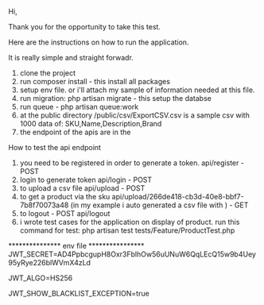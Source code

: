 Hi,

Thank you for the opportunity to take this test. 

Here are the instructions on how to run the application. 

It is really simple and straight forwadr. 

1. clone the project
2. run composer install - this install all packages
3. setup env file. or i'll attach my sample of information needed at this file.
4. run migration: php artisan migrate - this setup the databse
5. run queue - php artisan queue:work
6. at the public directory /public/csv/ExportCSV.csv is a sample csv with 1000 data of: SKU,Name,Description,Brand 
7. the endpoint of the apis are in the  

How to test the api endpoint
1. you need to be registered in order to generate a token. 
    api/register - POST
2. login to generate token
    api/login - POST
3. to upload a csv file
    api/upload - POST
4. to get a product via the sku
    api/upload/266de418-cb3d-40e8-bbf7-7b8f70073a48 (in my example i auto generated a csv file with ) - GET
5. to logout - POST
    api/logout
6. i wrote test cases for the application on display of product. 
    run this command for test: php artisan test tests/Feature/ProductTest.php 



***************  env file ****************
JWT_SECRET=AD4PpbcgupH8Oxr3FblhOw56uUNuW6QqLEcQ15w9b4Uey95yRye226blWVmX4zLd

JWT_ALGO=HS256

JWT_SHOW_BLACKLIST_EXCEPTION=true